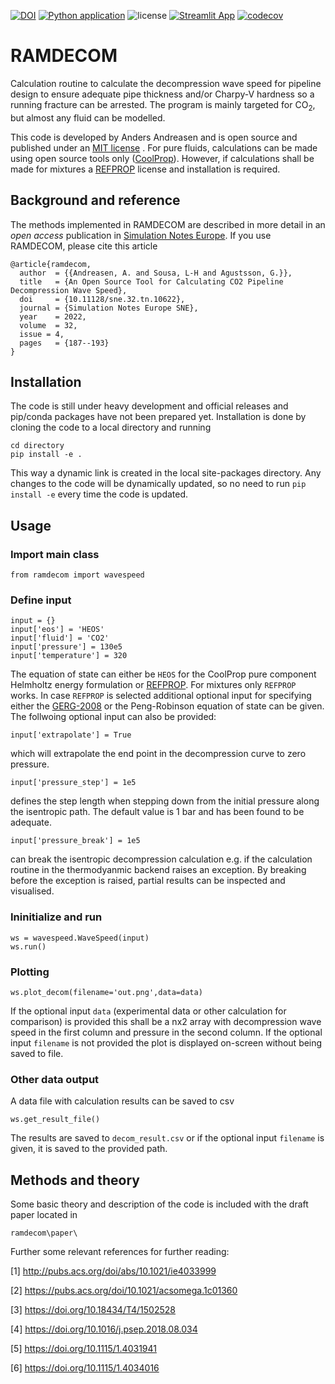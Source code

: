 [![DOI](https://zenodo.org/badge/505804194.svg)](https://zenodo.org/badge/latestdoi/505804194)
[![Python application](https://github.com/andr1976/ramdecom/actions/workflows/python_app.yml/badge.svg)](https://github.com/andr1976/ramdecom/actions/workflows/python_app.yml)
![license](https://img.shields.io/github/license/andr1976/ramdecom)
 [![Streamlit App](https://static.streamlit.io/badges/streamlit_badge_black_white.svg)](https://share.streamlit.io/andr1976/ramdecom/main/scripts/streamlit_app.py)
 [![codecov](https://codecov.io/gh/andr1976/ramdecom/branch/main/graph/badge.svg)](https://codecov.io/gh/andr1976/ramdecom)


# RAMDECOM
Calculation routine to calculate the decompression wave speed for pipeline design to ensure adequate pipe thickness and/or Charpy-V hardness so a running fracture can be arrested. The program is mainly targeted for CO<sub>2</sub>, but almost any fluid can be modelled. 

This code is developed by Anders Andreasen and is open source and published under an [MIT license](https://gitlab.rambollgrp.com/anra/ramdecom/-/blob/main/LICENSE) . For pure fluids, calculations can be made using open source tools only ([CoolProp](www.coolprop.org)). However, if calculations shall be made for mixtures a [REFPROP](https://www.nist.gov/srd/refprop) license and installation is required.  

## Background and reference
The methods implemented in RAMDECOM are described in more detail in an *open access* publication in [Simulation Notes Europe](https://www.sne-journal.org/fileadmin/user_upload_sne/SNE_Issues_OA/SNE_32_4/articles/sne.32.4.10622.tn.OA.pdf). If you use RAMDECOM, please cite this article 

```
@article{ramdecom,
  author  = {{Andreasen, A. and Sousa, L-H and Agustsson, G.}},
  title   = {An Open Source Tool for Calculating CO2 Pipeline Decompression Wave Speed},
  doi     = {10.11128/sne.32.tn.10622},
  journal = {Simulation Notes Europe SNE},
  year    = 2022,
  volume  = 32,
  issue = 4,
  pages   = {187--193}
}
```

## Installation
The code is still under heavy development and official releases and pip/conda packages have not been prepared yet. Installation is done by cloning the code to a local directory and running 

```
cd directory
pip install -e .
```

This way a dynamic link is created in the local site-packages directory. Any changes to the code will be dynamically updated, so no need to run ``` pip install -e ``` every time the code is updated. 


## Usage

### Import main class
```
from ramdecom import wavespeed
```

### Define input
```
input = {}
input['eos'] = 'HEOS' 
input['fluid'] = 'CO2'
input['pressure'] = 130e5 
input['temperature'] = 320
``` 

The equation of state can either be ```HEOS``` for the CoolProp pure component Helmholtz energy formulation or [REFPROP](https://www.nist.gov/srd/refprop). For mixtures only ```REFPROP``` works. In case ```REFPROP``` is selected additional optional input for specifying either the [GERG-2008](https://www.thermo.ruhr-uni-bochum.de/thermo/forschung/wagner_GERG.html.de) or the Peng-Robinson equation of state can be given. The follwoing optional input can also be provided:

```
input['extrapolate'] = True
``` 

which will extrapolate the end point in the decompression curve to zero pressure. 

```
input['pressure_step'] = 1e5
```

defines the step length when stepping down from the initial pressure along the isentropic path. The default value is 1 bar and has been found to be adequate. 

```
input['pressure_break'] = 1e5
```

can break the isentropic decompression calculation e.g. if the calculation routine in the thermodyanmic backend raises an exception. By breaking before the exception is raised, partial results can be inspected and visualised. 

### Ininitialize and run
```
ws = wavespeed.WaveSpeed(input)    
ws.run()
```

### Plotting

```
ws.plot_decom(filename='out.png',data=data)
```

If the optional input  ```data``` (experimental data or other calculation for comparison) is provided this shall be a nx2 array with decompression wave speed in the first column and pressure in the second column. If the optional input ```filename``` is not provided the plot is displayed on-screen without being saved to file. 

### Other data output 
A data file with calculation results can be saved to csv

```
ws.get_result_file()
```
The results are saved to ```decom_result.csv``` or if the optional input  ```filename``` is given, it is saved to the provided path. 

## Methods and theory
Some basic theory and description of the code is included with the draft paper located in 

```
ramdecom\paper\
```

Further some relevant references for further reading: 

[1] http://pubs.acs.org/doi/abs/10.1021/ie4033999

[2] https://pubs.acs.org/doi/10.1021/acsomega.1c01360

[3] https://doi.org/10.18434/T4/1502528

[4] https://doi.org/10.1016/j.psep.2018.08.034

[5] https://doi.org/10.1115/1.4031941 

[6] https://doi.org/10.1115/1.4034016 
